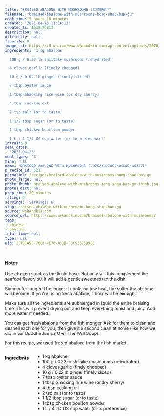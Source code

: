 ```yaml
---
title: "BRAISED ABALONE WITH MUSHROOMS (红烧鲍菇)"
filename: "braised-abalone-with-mushrooms-hong-shao-bao-gu"
cook_time: 5 hours 10 minutes
created: '2021-04-23 11:10:13'
created_ts: 1619176213
description: null
difficulty: null
favorite: 0
image_url: https://i0.wp.com/www.wokandkin.com/wp-content/uploads/2020/10/Braised-Abalone-with-Mushrooms-saved-for-web.png?resize=200%2C300&ssl=1
ingredients: '1 kg abalone

  100 g / 0.22 lb shiitake mushrooms (rehydrated)

  4 cloves garlic (finely chopped)

  10 g / 0.02 lb ginger (finely sliced)

  7 tbsp oyster sauce

  1 tbsp Shaoxing rice wine (or dry sherry)

  4 tbsp cooking oil

  2 tsp salt (or to taste)

  1 1/2 tbsp sugar (or to taste)

  1 tbsp chicken bouillon powder

  1 L / 4 1/4 US cup water (or to preference)'
intrash: 0
meal_dates:
- '2021-04-23'
meal_types: '3'
mine: null
name: "BRAISED ABALONE WITH MUSHROOMS (\u7EA2\u70E7\u9C8D\u83C7)"
p_recipe_id: 521
permalink: /recipes/braised-abalone-with-mushrooms-hong-shao-bao-gu
photo_large: null
photo_thumb: braised-abalone-with-mushrooms-hong-shao-bao-gu-thumb.jpg
photos_dict: null
prep_time: 20 minutes
rating: 0
servings: 'Servings: 6'
slug: braised-abalone-with-mushrooms-hong-shao-bao-gu
source: wokandkin.com
source_url: https://www.wokandkin.com/braised-abalone-with-mushrooms/
tags:
- chinese
- abalone
total_time: null
type: null
uid: 2C7D1A95-70E2-4E76-A31B-F3C9352589CC
---
```

<div class="large-8 medium-7 columns" id="writeup">		<div id="notes"><h4>Notes</h4>
<div class="box box-notes"><p>Use chicken stock as the liquid base. Not only will this complement the seafood flavor, but it will add a gentle sweetness to the dish.</p>
<p>Simmer for longer. The longer it cooks on low heat, the softer the abalone will become. If you're using fresh abalone, 1 hour will be enough.</p>
<p>Make sure all the ingredients are submerged in liquid the entire braising time. This will prevent drying out and keep everything moist and juicy. Add more water if needed.</p>
<p>You can get fresh abalone from the fish monger. Ask for them to clean and deshell each one for you, then give it a second clean at home (like how we did in our Buddha Jumps Over The Wall Soup).</p>
<p>For this recipe, we used frozen abalone from the fish market.</p>
</div></div>	</div><!-- #writeup -->
</div><!-- #row-one -->
<div class="row" id="row-two">	<div class="medium-4 small-5 columns" id="ingredients"><h4>Ingredients</h4><div class="box box-ingredients content"><ul>
<li>1 kg abalone</li>
<li>100 g / 0.22 lb shiitake mushrooms (rehydrated)</li>
<li>4 cloves garlic (finely chopped)</li>
<li>10 g / 0.02 lb ginger (finely sliced)</li>
<li>7 tbsp oyster sauce</li>
<li>1 tbsp Shaoxing rice wine (or dry sherry)</li>
<li>4 tbsp cooking oil</li>
<li>2 tsp salt (or to taste)</li>
<li>1 1/2 tbsp sugar (or to taste)</li>
<li>1 tbsp chicken bouillon powder</li>
<li>1 L / 4 1/4 US cup water (or to preference)</li>
</ul>
</div>	</div>	<div class="medium-6 small-7 columns" id="directions">	</div>